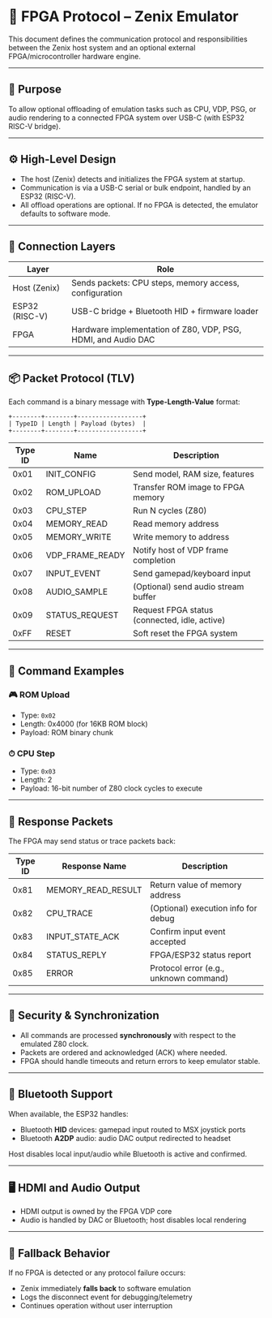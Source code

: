 # 🧠 FPGA Protocol – Zenix Emulator

This document defines the communication protocol and responsibilities between the Zenix host system and an optional external FPGA/microcontroller hardware engine.

---

## 🎯 Purpose

To allow optional offloading of emulation tasks such as CPU, VDP, PSG, or audio rendering to a connected FPGA system over USB-C (with ESP32 RISC-V bridge).

---

## ⚙️ High-Level Design

- The host (Zenix) detects and initializes the FPGA system at startup.
- Communication is via a USB-C serial or bulk endpoint, handled by an ESP32 (RISC-V).
- All offload operations are optional. If no FPGA is detected, the emulator defaults to software mode.

---

## 🔌 Connection Layers

| Layer | Role |
|-------|------|
| Host (Zenix) | Sends packets: CPU steps, memory access, configuration |
| ESP32 (RISC-V) | USB-C bridge + Bluetooth HID + firmware loader |
| FPGA | Hardware implementation of Z80, VDP, PSG, HDMI, and Audio DAC |

---

## 📦 Packet Protocol (TLV)

Each command is a binary message with **Type-Length-Value** format:

```text
+--------+--------+------------------+
| TypeID | Length | Payload (bytes)  |
+--------+--------+------------------+
```

| Type ID | Name               | Description |
|---------|--------------------|-------------|
| 0x01    | INIT_CONFIG         | Send model, RAM size, features |
| 0x02    | ROM_UPLOAD          | Transfer ROM image to FPGA memory |
| 0x03    | CPU_STEP            | Run N cycles (Z80) |
| 0x04    | MEMORY_READ         | Read memory address |
| 0x05    | MEMORY_WRITE        | Write memory to address |
| 0x06    | VDP_FRAME_READY     | Notify host of VDP frame completion |
| 0x07    | INPUT_EVENT         | Send gamepad/keyboard input |
| 0x08    | AUDIO_SAMPLE        | (Optional) send audio stream buffer |
| 0x09    | STATUS_REQUEST      | Request FPGA status (connected, idle, active) |
| 0xFF    | RESET               | Soft reset the FPGA system |

---

## 🧠 Command Examples

### 🎮 ROM Upload

- Type: `0x02`
- Length: 0x4000 (for 16KB ROM block)
- Payload: ROM binary chunk

### ⏱ CPU Step

- Type: `0x03`
- Length: 2
- Payload: 16-bit number of Z80 clock cycles to execute

---

## 🔄 Response Packets

The FPGA may send status or trace packets back:

| Type ID | Response Name       | Description |
|---------|---------------------|-------------|
| 0x81    | MEMORY_READ_RESULT  | Return value of memory address |
| 0x82    | CPU_TRACE           | (Optional) execution info for debug |
| 0x83    | INPUT_STATE_ACK     | Confirm input event accepted |
| 0x84    | STATUS_REPLY        | FPGA/ESP32 status report |
| 0x85    | ERROR               | Protocol error (e.g., unknown command) |

---

## 🔐 Security & Synchronization

- All commands are processed **synchronously** with respect to the emulated Z80 clock.
- Packets are ordered and acknowledged (ACK) where needed.
- FPGA should handle timeouts and return errors to keep emulator stable.

---

## 📡 Bluetooth Support

When available, the ESP32 handles:
- Bluetooth **HID** devices: gamepad input routed to MSX joystick ports
- Bluetooth **A2DP** audio: audio DAC output redirected to headset

Host disables local input/audio while Bluetooth is active and confirmed.

---

## 🖥 HDMI and Audio Output

- HDMI output is owned by the FPGA VDP core
- Audio is handled by DAC or Bluetooth; host disables local rendering

---

## 🔄 Fallback Behavior

If no FPGA is detected or any protocol failure occurs:
- Zenix immediately **falls back** to software emulation
- Logs the disconnect event for debugging/telemetry
- Continues operation without user interruption

